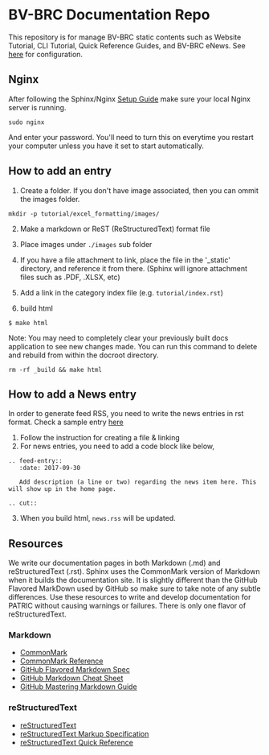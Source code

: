 # BV-BRC Documentation Repo

This repository is for manage BV-BRC static contents such as Website Tutorial, CLI Tutorial, Quick Reference Guides, and BV-BRC eNews. 
See [here](./Setup.md) for configuration.

## Nginx
After following the Sphinx/Nginx [Setup Guide](./Setup.md) make sure your local Nginx server is running.
```
sudo nginx
```
And enter your password. You'll need to turn this on everytime you restart your computer unless you have it set to start automatically.

## How to add an entry
1. Create a folder. If you don't have image associated, then you can ommit the images folder.
```
mkdir -p tutorial/excel_formatting/images/
```

2. Make a markdown or ReST (ReStructuredText) format file

3. Place images under `./images` sub folder

4. If you have a file attachment to link, place the file in the '_static' directory, and reference it from there. (Sphinx will ignore attachment files such as .PDF, .XLSX, etc)

5. Add a link in the category index file (e.g. `tutorial/index.rst`)

6. build html
```
$ make html
```

Note: You may need to completely clear your previously built docs application to see new changes made. You can run this command to delete and rebuild from within the docroot directory.
```
rm -rf _build && make html
```

## How to add a News entry
In order to generate feed RSS, you need to write the news entries in rst format.
Check a sample entry [here](https://github.com/PATRIC3/p3_docs/blob/master/docroot/news/20170930-patric-september-2017-data-release.rst)

1. Follow the instruction for creating a file & linking
2. For news entries, you need to add a code block like below,
```
.. feed-entry::
   :date: 2017-09-30

   Add description (a line or two) regarding the news item here. This will show up in the home page.

.. cut::
```

3. When you build html, `news.rss` will be updated.

## Resources
We write our documentation pages in both Markdown (.md) and reStructuredText (.rst). Sphinx uses the CommonMark version of Markdown when it builds the documentation site. It is slightly different than the GitHub Flavored MarkDown used by GitHub so make sure to take note of any subtle differences. Use these resources to write and develop documentation for PATRIC without causing warnings or failures. There is only one flavor of reStructuredText.

### Markdown

- [CommonMark](https://commonmark.org/)
- [CommonMark Reference](https://commonmark.org/)
- [GitHub Flavored Markdown Spec](https://github.github.com/gfm/)
- [GitHub Markdown Cheat Sheet](https://github.com/adam-p/markdown-here/wiki/Markdown-Cheatsheet)
- [GitHub Mastering Markdown Guide](https://guides.github.com/features/mastering-markdown/)

### reStructuredText

- [reStructuredText](http://docutils.sourceforge.net/rst.html)
- [reStructuredText Markup Specification](http://docutils.sourceforge.net/docs/ref/rst/restructuredtext.html)
- [reStructuredText Quick Reference](http://docutils.sourceforge.net/docs/user/rst/quickref.html)
